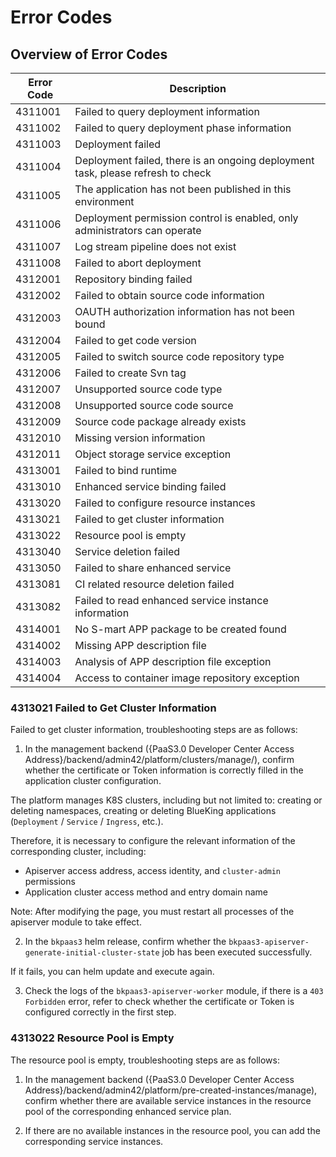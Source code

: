 # Error Codes

## Overview of Error Codes

| Error Code | Description |
| ---------- | ----------- |
| 4311001    | Failed to query deployment information |
| 4311002    | Failed to query deployment phase information |
| 4311003    | Deployment failed |
| 4311004    | Deployment failed, there is an ongoing deployment task, please refresh to check |
| 4311005    | The application has not been published in this environment |
| 4311006    | Deployment permission control is enabled, only administrators can operate |
| 4311007    | Log stream pipeline does not exist |
| 4311008    | Failed to abort deployment |
| 4312001    | Repository binding failed |
| 4312002    | Failed to obtain source code information |
| 4312003    | OAUTH authorization information has not been bound |
| 4312004    | Failed to get code version |
| 4312005    | Failed to switch source code repository type |
| 4312006    | Failed to create Svn tag |
| 4312007    | Unsupported source code type |
| 4312008    | Unsupported source code source |
| 4312009    | Source code package already exists |
| 4312010    | Missing version information |
| 4312011    | Object storage service exception |
| 4313001    | Failed to bind runtime |
| 4313010    | Enhanced service binding failed |
| 4313020    | Failed to configure resource instances |
| 4313021    | Failed to get cluster information |
| 4313022    | Resource pool is empty |
| 4313040    | Service deletion failed |
| 4313050    | Failed to share enhanced service |
| 4313081    | CI related resource deletion failed |
| 4313082    | Failed to read enhanced service instance information |
| 4314001    | No S-mart APP package to be created found |
| 4314002    | Missing APP description file |
| 4314003    | Analysis of APP description file exception |
| 4314004    | Access to container image repository exception |

### 4313021 Failed to Get Cluster Information

Failed to get cluster information, troubleshooting steps are as follows:

1. In the management backend ({PaaS3.0 Developer Center Access Address}/backend/admin42/platform/clusters/manage/), confirm whether the certificate or Token information is correctly filled in the application cluster configuration.

The platform manages K8S clusters, including but not limited to: creating or deleting namespaces, creating or deleting BlueKing applications (`Deployment` / `Service` / `Ingress`, etc.).

Therefore, it is necessary to configure the relevant information of the corresponding cluster, including:

- Apiserver access address, access identity, and `cluster-admin` permissions
- Application cluster access method and entry domain name

Note: After modifying the page, you must restart all processes of the apiserver module to take effect.

2. In the `bkpaas3` helm release, confirm whether the `bkpaas3-apiserver-generate-initial-cluster-state` job has been executed successfully.

If it fails, you can helm update and execute again.

3. Check the logs of the `bkpaas3-apiserver-worker` module, if there is a `403 Forbidden` error, refer to check whether the certificate or Token is configured correctly in the first step.

### 4313022 Resource Pool is Empty

The resource pool is empty, troubleshooting steps are as follows:

1. In the management backend ({PaaS3.0 Developer Center Access Address}/backend/admin42/platform/pre-created-instances/manage), confirm whether there are available service instances in the resource pool of the corresponding enhanced service plan.

2. If there are no available instances in the resource pool, you can add the corresponding service instances.